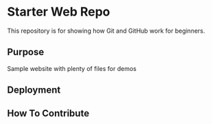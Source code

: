 # Starter Web Repo

This repository is for showing how Git and GitHub work for beginners.

## Purpose

Sample website with plenty of files for demos

## Deployment

## How To Contribute